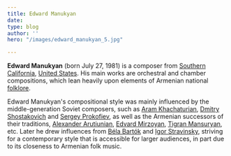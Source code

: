 ```yaml
---
title: Edward Manukyan
date: 
type: blog
author: ''
hero: "/images/edward_manukyan_5.jpg"

---
```

**Edward Manukyan** (born July 27, 1981) is a composer from [Southern California](https://en.wikipedia.org/wiki/Southern_California "Folklore"), [United States](https://en.wikipedia.org/wiki/United_States). His main works are orchestral and chamber compositions, which lean heavily upon elements of Armenian national [folklore](https://en.wikipedia.org/wiki/Folklore).

Edward Manukyan's compositional style was mainly influenced by the middle-generation Soviet composers, such as [Aram Khachaturian](https://en.wikipedia.org/wiki/Aram_Khachaturian "Aram Khachaturian"), [Dmitry Shostakovich](https://en.wikipedia.org/wiki/Dmitry_Shostakovich "Dmitry Shostakovich") and [Sergey Prokofiev](https://en.wikipedia.org/wiki/Sergey_Prokofiev "Sergey Prokofiev"), as well as the Armenian successors of their traditions, [Alexander Arutiunian](https://en.wikipedia.org/wiki/Alexander_Arutiunian "Alexander Arutiunian"), [Edvard Mirzoyan](https://en.wikipedia.org/wiki/Edvard_Mirzoyan "Edvard Mirzoyan"), [Tigran Mansuryan](https://en.wikipedia.org/wiki/Tigran_Mansuryan "Tigran Mansuryan"), etc. Later he drew influences from [Béla Bartók](https://en.wikipedia.org/wiki/B%C3%A9la_Bart%C3%B3k "Béla Bartók") and [Igor Stravinsky](https://en.wikipedia.org/wiki/Igor_Stravinsky "Igor Stravinsky"), striving for a contemporary style that is accessible for larger audiences, in part due to its closeness to Armenian folk music.